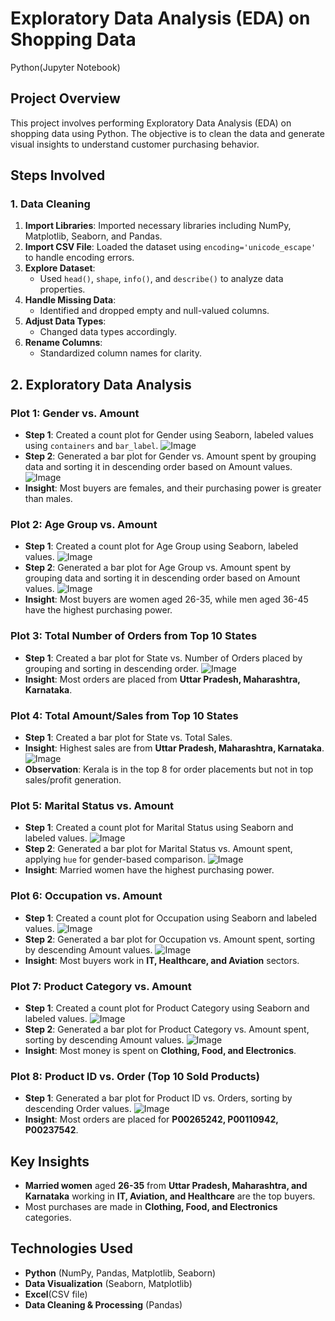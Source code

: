 # Exploratory Data Analysis (EDA) on Shopping Data 
Python(Jupyter Notebook)

## Project Overview
This project involves performing Exploratory Data Analysis (EDA) on shopping data using Python. The objective is to clean the data and generate visual insights to understand customer purchasing behavior.

## Steps Involved

### 1. Data Cleaning
1. **Import Libraries**: Imported necessary libraries including NumPy, Matplotlib, Seaborn, and Pandas.
2. **Import CSV File**: Loaded the dataset using `encoding='unicode_escape'` to handle encoding errors.
3. **Explore Dataset**:
   - Used `head()`, `shape`, `info()`, and `describe()` to analyze data properties.
4. **Handle Missing Data**:
   - Identified and dropped empty and null-valued columns.
5. **Adjust Data Types**:
   - Changed data types accordingly.
6. **Rename Columns**:
   - Standardized column names for clarity.

## 2. Exploratory Data Analysis

### **Plot 1: Gender vs. Amount**
- **Step 1**: Created a count plot for Gender using Seaborn, labeled values using `containers` and `bar_label`.
  ![Image](https://github.com/user-attachments/assets/c8f5546d-4a4a-45e3-a6f7-4c0a6b20403a)
- **Step 2**: Generated a bar plot for Gender vs. Amount spent by grouping data and sorting it in descending order based on Amount values.
  ![Image](https://github.com/user-attachments/assets/2e2d41bb-df4d-446c-853a-2e02e2294c97)
- **Insight**: Most buyers are females, and their purchasing power is greater than males.

### **Plot 2: Age Group vs. Amount**
- **Step 1**: Created a count plot for Age Group using Seaborn, labeled values.
  ![Image](https://github.com/user-attachments/assets/49338c47-f246-4160-ad86-8992ac26f983)
- **Step 2**: Generated a bar plot for Age Group vs. Amount spent by grouping data and sorting it in descending order based on Amount values.
  ![Image](https://github.com/user-attachments/assets/57e2797a-37be-4a12-9718-256eee398fe6)
- **Insight**: Most buyers are women aged 26-35, while men aged 36-45 have the highest purchasing power.

### **Plot 3: Total Number of Orders from Top 10 States**
- **Step 1**: Created a bar plot for State vs. Number of Orders placed by grouping and sorting in descending order.
  ![Image](https://github.com/user-attachments/assets/8ef8c166-4659-4f40-b80b-c3cf8b41ec53)
- **Insight**: Most orders are placed from **Uttar Pradesh, Maharashtra, Karnataka**.

### **Plot 4: Total Amount/Sales from Top 10 States**
- **Step 1**: Created a bar plot for State vs. Total Sales.
- **Insight**: Highest sales are from **Uttar Pradesh, Maharashtra, Karnataka**.
  ![Image](https://github.com/user-attachments/assets/6761d041-2e18-4bf1-badb-ccccb714dc8c)
- **Observation**: Kerala is in the top 8 for order placements but not in top sales/profit generation.

### **Plot 5: Marital Status vs. Amount**
- **Step 1**: Created a count plot for Marital Status using Seaborn and labeled values.
  ![Image](https://github.com/user-attachments/assets/d7dc4936-c0bc-4f5d-a158-5b8214630a7c)
- **Step 2**: Generated a bar plot for Marital Status vs. Amount spent, applying `hue` for gender-based comparison.
  ![Image](https://github.com/user-attachments/assets/8fcc1716-a61e-4dab-820c-79a4ab5d715c)
- **Insight**: Married women have the highest purchasing power.

### **Plot 6: Occupation vs. Amount**
- **Step 1**: Created a count plot for Occupation using Seaborn and labeled values. 
![Image](https://github.com/user-attachments/assets/4f1ec9d6-f490-4338-bc42-9040ce277984)
- **Step 2**: Generated a bar plot for Occupation vs. Amount spent, sorting by descending Amount values.
  ![Image](https://github.com/user-attachments/assets/a68ff71e-19db-4ee8-931d-47a854908781)
- **Insight**: Most buyers work in **IT, Healthcare, and Aviation** sectors.

### **Plot 7: Product Category vs. Amount**
- **Step 1**: Created a count plot for Product Category using Seaborn and labeled values.
  ![Image](https://github.com/user-attachments/assets/2e472369-85a6-4db0-ada0-47a0c79c41a4)
- **Step 2**: Generated a bar plot for Product Category vs. Amount spent, sorting by descending Amount values.
  ![Image](https://github.com/user-attachments/assets/98f85cb8-22d7-4df5-b173-e633bb2ac41e)
- **Insight**: Most money is spent on **Clothing, Food, and Electronics**.

### **Plot 8: Product ID vs. Order (Top 10 Sold Products)**
- **Step 1**: Generated a bar plot for Product ID vs. Orders, sorting by descending Order values.
  ![Image](https://github.com/user-attachments/assets/028265a9-63db-44ed-a73f-c0177df96bf7)
- **Insight**: Most orders are placed for **P00265242, P00110942, P00237542**.

## **Key Insights**
- **Married women** aged **26-35** from **Uttar Pradesh, Maharashtra, and Karnataka** working in **IT, Aviation, and Healthcare** are the top buyers.
- Most purchases are made in **Clothing, Food, and Electronics** categories.

## **Technologies Used**

- **Python** (NumPy, Pandas, Matplotlib, Seaborn)
- **Data Visualization** (Seaborn, Matplotlib)
- **Excel**(CSV file)
- **Data Cleaning & Processing** (Pandas)


